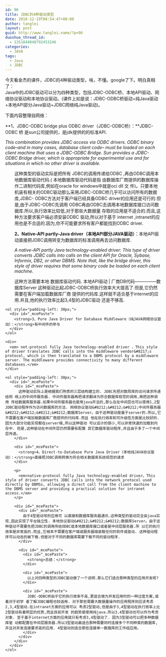 ```yaml
---
id: 96
title: JDBC的4种驱动类型
date: 2010-12-19T08:54:47+00:00
author: tanglei
layout: post
guid: http://www.tanglei.name/?p=96
duoshuo_thread_id:
  - 1351844048792453246
categories:
  - JAVA
tags:
  - Java
  - JDBC
---
```

<address>
  <span style="font-style: normal;"> 今天看金杰的课件，JDBC的4种驱动类型，啥，不懂。google了下。明白真相了：<br /> Java中的JDBC驱动可以分为四种类型，包括JDBC-ODBC桥、本地API驱动、网络协议驱动和本地协议驱动。(课件上如是说：JDBC-ODBC桥驱动+纯Java驱动+本地API部分Java驱动+JDBC网络纯Java驱动)。</span>
</address>

下面内容整理自网络：

 **1、JDBC-ODBC bridge plus ODBC driver（JDBC-ODBC桥）：**JDBC-ODBC 桥 是sun公司提供的，是jdk提供的的标准API.

_This combination provides JDBC access via ODBC drivers. ODBC binary code&#8211;and in many cases, database client code&#8211; must be loaded on each client machine that uses a JDBC-ODBC Bridge. Sun provides a JDBC-ODBC Bridge driver, which is appropriate for experimental use and for situations in which no other driver is available._

<p style="padding-left: 30px;">
  这种类型的驱动实际是把所有 JDBC的调用传递给ODBC ,再由ODBC调用本地数据库驱动代码.( 本地数据库驱动代码是指 由数据库厂商提供的数据库操作二进制代码库,例如在oracle for windows中就是oci dll 文 件)。只要本地机装有相关的ODBC驱动那么采用JDBC-ODBC桥几乎可以访问所有的数据库,JDBC- ODBC方法对于客户端已经具备ODBC driver的应用还是可行的.但是,由于JDBC-ODBC先调用 ODBC再由ODBC去调用本地数据库接口访问数据库.所以,执行效率比较低,对于那些大数据量 存取的应用是不适合的.而且,这种方法要求客户端必须安装ODBC 驱动,所以对于基于 internet ,intranet的应用也是不合适的.因为,你不可能要求所有客户都能找到ODBC driver.
</p>

<ol style="padding-left: 30px;">
  <li style="display: inline !important;">
    <span style="font-weight: normal;"><strong>2、Native-API partly-Java driver（本地API部分JAVA驱动）</strong>：本地API驱动直接把JDBC调用转变为数据库的标准调用再去访问数据库.</span>
  </li>
</ol>

<ol style="padding-left: 30px;">
  <li style="display: inline !important;">
    <span style="font-weight: normal;"><em>A native-API partly Java technology-enabled driver: This type of driver converts JDBC calls into calls on the client API for Oracle, Sybase, Informix, DB2, or other DBMS. Note that, like the bridge driver, this style of driver requires that some binary code be loaded on each client machine.</em></span>
  </li>
</ol>

<ol style="padding-left: 30px;">
  <li style="display: inline !important;">
    <span style="font-weight: normal;"> </span>
  </li>
  <p>
    这种方法需要本地 数据库驱动代码. 本地API驱动 | 厂商DB代码&#8212;&#8212;&#8212;&#8212;&#8212;数据库Server 这种驱动比起JDBC-ODBC桥执行效率大大提高了.但是,它仍然需要在客户端加载数据库厂商 提供的代码库.这样就不适合基于internet的应用.并且,他的执行效率比起3,4型的JDBC驱动 还是不够高.</ol> 
    
    <ol style="padding-left: 30px;">
      <div id="_mcePaste">
        <strong>3、Pure Java Driver for Database Middleware（纯JAVA网络协议驱动）：</strong>有中间件的参与
      </div>
    </ol>
    
    <div>
      <em> net-protocol fully Java technology-enabled driver ，This style of driver translates JDBC calls into the middleware vendor&#8217;s protocol, which is then translated to a DBMS protocol by a middleware server. The middleware provides connectivity to many different databases.</em>
    </div>
    
    <ol style="padding-left: 30px;">
      <div id="_mcePaste">
        <div id="_mcePaste">
          这种驱动实际上是根据我们熟悉的三层结构建立的. JDBC先把对数局库的访问请求传递给网 络上的中间件服务器. 中间件服务器再把请求翻译为符合数据库规范的调用,再把这种调用 传给数据库服务器.如果中间件服务器也是用java开法的,那么在在中间层也可以使用1,2型 JDBC驱动程序作为访问数据库的方法. 网络协议驱动&#8212;&#8212;&#8212;中间件服务器&#8212;&#8212;&#8212;&#8212;数据库Server。由于这种驱动是基于server的.所以,它不需要在客户端加载数据库厂商提供的代码库.而且 他在执行效率和可升级性方面是比较好的.因为大部分功能实现都在server端,所以这种驱动 可以设计的很小,可以非常快速的加载到内存中. 但是,这种驱动在中间件层仍然需要有配置 其它数据库驱动程序,并且由于多了一个中间层传递。
        </div>
        
        <div id="_mcePaste">
          <strong>4、Direct-to-Database Pure Java Driver（本地纯JAVA协议驱动）：</strong>直接把JDBC调用转换为符合相关数据库系统规范的请求
        </div>
        
        <p>
          <em>native-protocol fully Java technology-enabled driver。This style of driver converts JDBC calls into the network protocol used directly by DBMSs, allowing a direct call from the client machine to the DBMS server and providing a practical solution for intranet access.</em>
        </p>
        
        <div id="_mcePaste">
          <div id="_mcePaste">
            由于4型驱动写的应用可 以直接和数据库服务器通讯.这种类型的驱动完全由java实现,因此实现了平台独立性. 本地协议驱动&#8212;&#8212;&#8212;数据库Server。由于这种驱动不需要先把JDBC的调用传给ODBC或本地数据库接口或者是中间层服务器.所 以它的执行效率是非常高的.而且,它根本不需要在客户端或服务器端装载任何的软件或驱动. 这种驱动程序可以动态的被下载.但是对于不同的数据库需要下载不同的驱动程序.
          </div>
          
          <div id="_mcePaste">
            <div id="_mcePaste">
              <strong>总结：</strong>
            </div>
            
            <div id="_mcePaste">
              以上对四种类型的JDBC驱动做了一个说明.那么它们适合那种类型的应用开发呢?
            </div>
            
            <div id="_mcePaste">
              JDBC-ODBC桥由于它的执行效率不高,更适合做为开发应用时的一种过度方案,或着对于初学 者了解JDBC编程也较适用. 对于那些需要大数据量操作的应用程序则应该考虑2,3,4型驱动.在intranet方面的应用可以 考虑2型驱动,但是由于3,4型驱动在执行效率上比2型驱动有着明显的优势,而且目前开发 的趋势是使用纯java.所以3,4型驱动也可以作为考虑对象. 至于基于internet方面的应用就只有考虑3,4型驱动了. 因为3型驱动可以把多种数据库驱 动都配置在中间层服务器.所以3型驱动最适合那种需要同时连接多个不同种类的数据库, 并且对并发连接要求高的应用. 4型驱动则适合那些连接单一数据库的工作组应用。
            </div>
          </div>
        </div>
      </div>
    </ol>
